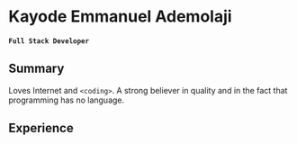 # Kayode Emmanuel Ademolaji

#### `Full Stack Developer`

## Summary
Loves Internet and `<coding>`. A strong believer in quality and in the fact that programming has no language.

## Experience
